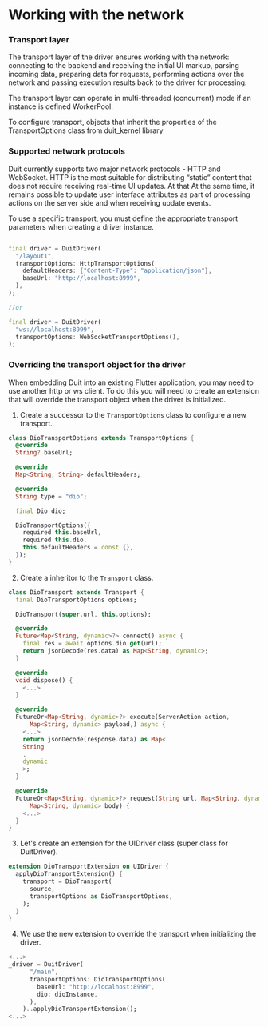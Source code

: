 # Working with the network

### Transport layer

The transport layer of the driver ensures working with the network: connecting to the backend and
receiving the initial
UI markup, parsing incoming data, preparing data for requests, performing actions over the network
and
passing execution results back to the driver for processing.

The transport layer can operate in multi-threaded (concurrent) mode if an instance is defined
WorkerPool.

To configure transport, objects that inherit the properties of the TransportOptions class from
duit_kernel library

### Supported network protocols

Duit currently supports two major network protocols - HTTP and WebSocket. HTTP is the most
suitable for distributing “static” content that does not require receiving real-time UI updates. At
that
At the same time, it remains possible to update user interface attributes as part of processing
actions on the server side and when receiving update events.

To use a specific transport, you must define the appropriate transport parameters
when creating a driver instance.

```dart

final driver = DuitDriver(
  "/layout1",
  transportOptions: HttpTransportOptions(
    defaultHeaders: {"Content-Type": "application/json"},
    baseUrl: "http://localhost:8999",
  ),
);

//or

final driver = DuitDriver(
  "ws://localhost:8999",
  transportOptions: WebSocketTransportOptions(),
);
```

### Overriding the transport object for the driver

When embedding Duit into an existing Flutter application, you may need to
use another http or ws client. To do this you will need to create an extension that
will override the transport object when the driver is initialized.

1. Create a successor to the `TransportOptions` class to configure a new transport.

```dart
class DioTransportOptions extends TransportOptions {
  @override
  String? baseUrl;

  @override
  Map<String, String> defaultHeaders;

  @override
  String type = "dio";

  final Dio dio;

  DioTransportOptions({
    required this.baseUrl,
    required this.dio,
    this.defaultHeaders = const {},
  });
}
```

2. Create a inheritor to the `Transport` class.

```dart
class DioTransport extends Transport {
  final DioTransportOptions options;

  DioTransport(super.url, this.options);

  @override
  Future<Map<String, dynamic>?> connect() async {
    final res = await options.dio.get(url);
    return jsonDecode(res.data) as Map<String, dynamic>;
  }

  @override
  void dispose() {
    <...>
  }

  @override
  FutureOr<Map<String, dynamic>?> execute(ServerAction action,
      Map<String, dynamic> payload,) async {
    <...>
    return jsonDecode(response.data) as Map<
    String
    ,
    dynamic
    >;
  }

  @override
  FutureOr<Map<String, dynamic>?> request(String url, Map<String, dynamic> meta,
      Map<String, dynamic> body) {
    <...>
  }
}
```

3. Let's create an extension for the UIDriver class (super class for DuitDriver).

```dart
extension DioTransportExtension on UIDriver {
  applyDioTransportExtension() {
    transport = DioTransport(
      source,
      transportOptions as DioTransportOptions,
    );
  }
}
```

4. We use the new extension to override the transport when initializing the driver.

```dart
<...>
_driver = DuitDriver(
      "/main",
      transportOptions: DioTransportOptions(
        baseUrl: "http://localhost:8999", 
        dio: dioInstance,
      ),
    )..applyDioTransportExtension();
<...>
```